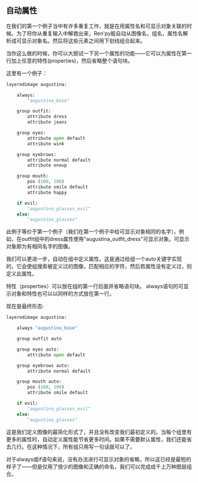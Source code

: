 ## 自动属性
在我们的第一个例子当中有许多重复工作，就是在用属性名和可显示对象关联的时候。为了将你从重复输入中解救出来，Ren'py能自动从图像名，组名，属性名解析成可显示对象名。然后将这些元素之间用下划线组合起来。    

当你这么做的时候，你可以大胆试一下另一个属性的功能——它可以为属性在第一行加上任意的特性(properties)，然后省略整个语句块。    

这里有一个例子：   
```python
layeredimage augustina:

    always:
        "augustina_base"

    group outfit:
        attribute dress
        attribute jeans

    group eyes:
        attribute open default
        attribute wink

    group eyebrows:
        attribute normal default
        attribute oneup

    group mouth:
        pos (100, 100)
        attribute smile default
        attribute happy

    if evil:
        "augustina_glasses_evil"
    else:
        "augustina_glasses"
```
此例子等价于第一个例子（我们在第一个例子中给可显示对象相同的名字）。例如，在outfit组中的dress属性使用"augustina_outfit_dress"可显示对象。可显示对象即为有相同名字的图像。    

我们可以更进一步，自动在组中定义属性。这是通过给组一个auto关键字实现的，它会使组搜索被定义过的图像，匹配相应的字符，然后若属性没有定义过，则定义此属性。    

特性（properties）可以放在组的第一行后面并省略语句块。 always语句的可显示对象和特性也可以以同样的方式放在第一行。    

现在是最终形态:   
```python
layeredimage augustina:

    always "augustina_base"

    group outfit auto

    group eyes auto:
        attribute open default

    group eyebrows auto:
        attribute normal default

    group mouth auto:
        pos (100, 100)
        attribute smile default

    if evil:
        "augustina_glasses_evil"
    else:
        "augustina_glasses"
```
这是我们定义图像的最简化形式了，并且没有改变我们最初定义的。当每个组里有更多的属性时，自动定义属性能节省更多时间。如果不需要默认属性，我们还能省去几行。在这种情况下，所有组只用写一句话就可以了。    

对于always或if语句来说，没有办法进行可显示对象的省略，所以这已经是最短的样子了——但是仅用了很少的图像和正确的命名，我们可以完成成千上万种图层组合。  
